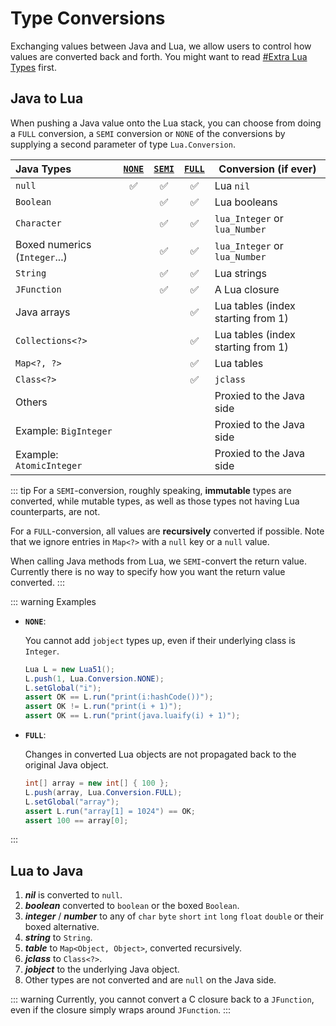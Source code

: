 # Type Conversions

Exchanging values between Java and Lua, we allow users to control how values are converted back and forth. You might want to read [#Extra Lua Types](./api.md#extra-lua-types) first.

## Java to Lua

When pushing a Java value onto the Lua stack, you can choose from doing a `FULL` conversion, a `SEMI` conversion  or `NONE` of the conversions by supplying a second parameter of type `Lua.Conversion`.

| Java Types                    | [`NONE`](#lua-conversion-none) | [`SEMI`](#lua-conversion-semi) | [`FULL`](#lua-conversion-full) | Conversion (if ever)               |
|:------------------------------|:------------------------------:|:------------------------------:|:------------------------------:|------------------------------------|
| `null`                        |       :white_check_mark:       |       :white_check_mark:       |       :white_check_mark:       | Lua `nil`                          |
| `Boolean`                     |                                |       :white_check_mark:       |       :white_check_mark:       | Lua booleans                       |
| `Character`                   |                                |       :white_check_mark:       |       :white_check_mark:       | `lua_Integer` or `lua_Number`      |
| Boxed numerics (`Integer`...) |                                |       :white_check_mark:       |       :white_check_mark:       | `lua_Integer` or `lua_Number`      |
| `String`                      |                                |       :white_check_mark:       |       :white_check_mark:       | Lua strings                        |
| `JFunction`                   |                                |       :white_check_mark:       |       :white_check_mark:       | A Lua closure                      |
| Java arrays                   |                                |                                |       :white_check_mark:       | Lua tables (index starting from 1) |
| `Collections<?>`              |                                |                                |       :white_check_mark:       | Lua tables (index starting from 1) |
| `Map<?, ?>`                   |                                |                                |       :white_check_mark:       | Lua tables                         |
| `Class<?>`                    |                                |                                |       :white_check_mark:       | `jclass`                           |
| Others                        |                                |                                |                                | Proxied to the Java side           |
| Example: `BigInteger`         |                                |                                |                                | Proxied to the Java side           |
| Example: `AtomicInteger`      |                                |                                |                                | Proxied to the Java side           |

::: tip
For a `SEMI`-conversion, roughly speaking, **immutable** types are converted, while mutable types, as well as those types not having Lua counterparts, are not.

For a `FULL`-conversion, all values are **recursively** converted if possible. Note that we ignore entries in `Map<?>` with a `null` key or a `null` value.

When calling Java methods from Lua, we `SEMI`-convert the return value. Currently there is no way to specify how you want the return value converted.
:::

::: warning Examples
- **`NONE`**:

  You cannot add `jobject` types up, even if their underlying class is `Integer`.

  ```java {5}
  Lua L = new Lua51();
  L.push(1, Lua.Conversion.NONE);
  L.setGlobal("i");
  assert OK == L.run("print(i:hashCode())");
  assert OK != L.run("print(i + 1)");
  assert OK == L.run("print(java.luaify(i) + 1)");
  ```

- **`FULL`**:

  Changes in converted Lua objects are not propagated back to the original Java object.

  ```java {4-5}
  int[] array = new int[] { 100 };
  L.push(array, Lua.Conversion.FULL);
  L.setGlobal("array");
  assert L.run("array[1] = 1024") == OK;
  assert 100 == array[0];
  ```
:::

## Lua to Java

1. ***nil*** is converted to `null`.
2. ***boolean*** converted to `boolean` or the boxed `Boolean`.
3. ***integer*** / ***number*** to any of `char` `byte` `short` `int` `long` `float` `double` or their boxed alternative.
4. ***string*** to `String`.
5. ***table*** to `Map<Object, Object>`, converted recursively.
6. ***jclass*** to `Class<?>`.
7. ***jobject*** to the underlying Java object.
8. Other types are not converted and are `null` on the Java side.

::: warning
Currently, you cannot convert a C closure back to a `JFunction`, even if the closure simply wraps around `JFunction`.
:::
